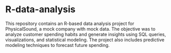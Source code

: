 # R-data-analysis
This repository contains an R-based data analysis project for PhysicalSound, a mock company with mock data. The objective was to analyze customer spending habits and generate insights using SQL queries, visualizations, and statistical modeling. The project also includes predictive modeling techniques to forecast future spending.
